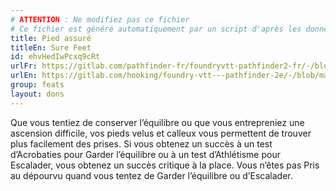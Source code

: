 ```yaml
---
# ATTENTION : Ne modifiez pas ce fichier
# Ce fichier est généré automatiquement par un script d'après les données du module Foundry VTT officiel et de sa traduction
title: Pied assuré
titleEn: Sure Feet
id: ehvHedIwPcxq9cRt
urlFr: https://gitlab.com/pathfinder-fr/foundryvtt-pathfinder2-fr/-/blob/master/data/feats/ehvHedIwPcxq9cRt.htm
urlEn: https://gitlab.com/hooking/foundry-vtt---pathfinder-2e/-/blob/master/packs/data/feats.db/sure-feet.json
group: feats
layout: dons
---
```

Que vous tentiez de conserver l’équilibre ou que vous entrepreniez une ascension difficile, vos pieds velus et calleux vous permettent de trouver plus facilement des prises. Si vous obtenez un succès à un test d’Acrobaties pour Garder l’équilibre ou à un test d’Athlétisme pour Escalader, vous obtenez un succès critique à la place. Vous n’êtes pas Pris au dépourvu quand vous tentez de Garder l’équilibre ou d’Escalader.


